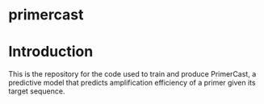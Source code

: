 # primercast

# Introduction
This is the repository for the code used to train and produce PrimerCast, a predictive model that predicts amplification efficiency of a primer given its target sequence.

